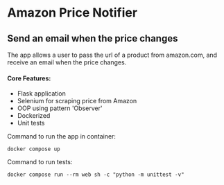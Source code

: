 # Amazon Price Notifier

## Send an email when the price changes

The app allows a user to pass the url of a product from amazon.com, 
and receive an email when the price changes.

#### Core Features:

- Flask application
- Selenium for scraping price from Amazon
- OOP using pattern 'Observer'
- Dockerized
- Unit tests

Command to run the app in container:

```commandline
docker compose up
```

Command to run tests:

```commandline
docker compose run --rm web sh -c "python -m unittest -v"
```